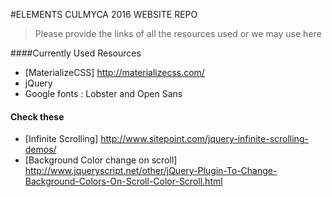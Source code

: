 #ELEMENTS CULMYCA 2016 WEBSITE REPO

>Please provide the links of all the resources used or we may use here

####Currently Used Resources
* [MaterializeCSS] http://materializecss.com/
* jQuery
* Google fonts : Lobster and Open Sans
#### Check these
* [Infinite Scrolling] http://www.sitepoint.com/jquery-infinite-scrolling-demos/
* [Background Color change on scroll] http://www.jqueryscript.net/other/jQuery-Plugin-To-Change-Background-Colors-On-Scroll-Color-Scroll.html
